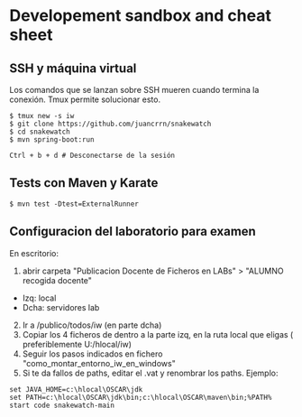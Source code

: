 # Developement sandbox and cheat sheet

## SSH y máquina virtual

Los comandos que se lanzan sobre SSH mueren cuando termina la conexión. Tmux permite solucionar esto.

```console
$ tmux new -s iw
$ git clone https://github.com/juancrrn/snakewatch
$ cd snakewatch
$ mvn spring-boot:run

Ctrl + b + d # Desconectarse de la sesión
```

## Tests con Maven y Karate

```console
$ mvn test -Dtest=ExternalRunner
```

## Configuracion del laboratorio para examen
En escritorio: 
1. abrir carpeta "Publicacion Docente de Ficheros en LABs" > "ALUMNO recogida docente"
  - Izq: local
  - Dcha: servidores lab
2. Ir a /publico/todos/iw (en parte dcha)
3. Copiar los 4 ficheros de dentro a la parte izq, en la ruta local que eligas ( preferiblemente U:/hlocal/iw)
4. Seguir los pasos indicados en fichero "como_montar_entorno_iw_en_windows"
5. Si te da fallos de paths, editar el .vat y renombrar los paths. Ejemplo:
``` 
set JAVA_HOME=c:\hlocal\OSCAR\jdk
set PATH=c:\hlocal\OSCAR\jdk\bin;c:\hlocal\OSCAR\maven\bin;%PATH%
start code snakewatch-main
